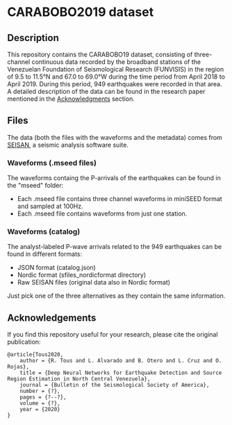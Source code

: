 # CARABOBO2019 dataset

## Description

This repository contains the CARABOBO19 dataset, consisting of three-channel continuous data recorded by the broadband stations of the Venezuelan Foundation of Seismological Research (FUNVISIS) in the region of 9.5 to 11.5&deg;N and 67.0 to 69.0&deg;W during the time period from April 2018 to April 2019. During this period, 949 earthquakes were recorded in that area. A detailed description of the data can be found in the research paper mentioned in the [Acknowledgments](#Acknowledgements) section.

## Files

 The data (both the files with the waveforms and the metadata) comes from [SEISAN](https://www.geosig.com/files/GS_SEISAN_9_0_1.pdf), a seismic analysis software suite.



### Waveforms (.mseed files)

The waveforms containg the P-arrivals of the earthquakes can be found in the "mseed" folder:

* Each .mseed file contains three channel waveforms in miniSEED format and sampled at 100Hz.
* Each .mseed file contains waveforms from just one station.


### Waveforms (catalog)

The analyst-labeled P-wave arrivals related to the 949 earthquakes can be found in different formats:

* JSON format (catalog.json)
* Nordic format (sfiles_nordicformat directory)
* Raw SEISAN files (original data also in Nordic format)

Just pick one of the three alternatives as they contain the same information. 

## Acknowledgements

If you find this repository useful for your research, please cite the original publication:


	@article{Tous2020,
	    author = {R. Tous and L. Alvarado and B. Otero and L. Cruz and O. Rojas},
	    title = {Deep Neural Networks for Earthquake Detection and Source Region Estimation in North Central Venezuela},
	    journal = {Bulletin of the Seismological Society of America},
	    number = {?},
	    pages = {?--?},
	    volume = {?},
	    year = {2020}
	}